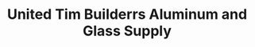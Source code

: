 ---
title: "United Tim Builderrs Aluminum and Glass Supply"
url: /taytay/united-tim-builderrs-aluminum-and-glass-supply/
shop: shop
---
